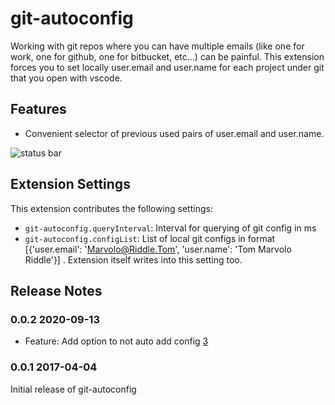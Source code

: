 # git-autoconfig

Working with git repos where you can have multiple emails (like one for work, one for github, one for bitbucket, etc...) can be painful. This extension forces you to set locally user.email and user.name for each project under git that you open with vscode.

## Features

* Convenient selector of previous used pairs of user.email and user.name.

![status bar](https://github.com/ShyykoSerhiy/git-autoconfig/raw/master/media/demo.gif)


## Extension Settings

This extension contributes the following settings:

* `git-autoconfig.queryInterval`: Interval for querying of git config in ms
* `git-autoconfig.configList`: List of local git configs in format [{'user.email': 'Marvolo@Riddle.Tom', 'user.name': 'Tom Marvolo Riddle'}] . Extension itself writes into this setting too.

## Release Notes

### 0.0.2 2020-09-13
- Feature: Add option to not auto add config [3](https://github.com/ShyykoSerhiy/git-autoconfig/issues/3)

### 0.0.1 2017-04-04

Initial release of git-autoconfig
